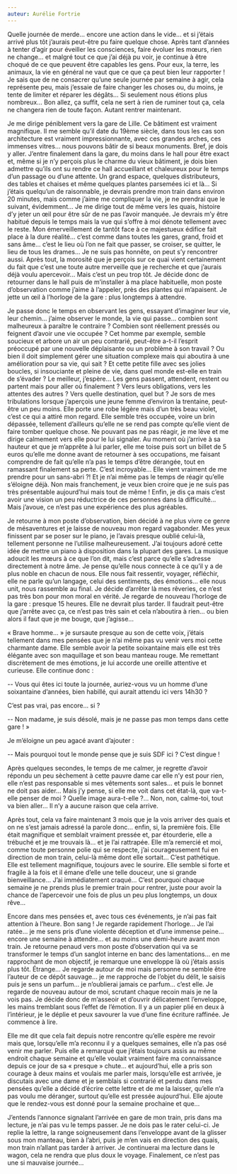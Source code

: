 ```yaml
---
auteur: Aurélie Fortrie
---
```


Quelle journée de merde... encore une action dans le vide... et si j’étais arrivé plus tôt j’aurais peut-être pu faire quelque chose. Après tant d’années à tenter d’agir pour éveiller les consciences, faire évoluer les mœurs, rien ne change... et malgré tout ce que j’ai déjà pu voir, je continue à être choqué de ce que peuvent être capables les gens. Pour eux, la terre, les animaux, la vie en général ne vaut que ce que ça peut bien leur rapporter ! Je sais que de ne consacrer qu’une seule journée par semaine à agir, cela représente peu, mais j’essaie de faire changer les choses ou, du moins, je tente de limiter et réparer les dégâts... Si seulement nous étions plus nombreux... Bon allez, ça suffit, cela ne sert à rien de ruminer tout ça, cela ne changera rien de toute façon. Autant rentrer maintenant. 

Je me dirige péniblement vers la gare de Lille. Ce bâtiment est vraiment magnifique. Il me semble qu’il date du 19ème siècle, dans tous les cas son architecture est vraiment impressionnante, avec ces grandes arches, ces immenses vitres... nous pouvons bâtir de si beaux monuments. Bref, je dois y aller. J’entre finalement dans la gare, du moins dans le hall pour être exact et, même si je n’y perçois plus le charme du vieux bâtiment, je dois bien admettre qu’ils ont su rendre ce hall accueillant et chaleureux pour le temps d’un passage ou d’une attente. Un grand espace, quelques distributeurs, des tables et chaises et même quelques plantes parsemées ici et là... Si j’étais quelqu’un de raisonnable, je devrais prendre mon train dans environ 20 minutes, mais comme j’aime me compliquer la vie, je ne prendrai que le suivant, évidemment... Je me dirige tout de même vers les quais, histoire d’y jeter un œil pour être sûr de ne pas l’avoir manquée. Je devrais m’y être habitué depuis le temps mais la vue qui s’offre à moi dénote tellement avec le reste. Mon émerveillement de tantôt face à ce majestueux édifice fait place à la dure réalité... c’est comme dans toutes les gares, grand, froid et sans âme... c’est le lieu où l’on ne fait que passer, se croiser, se quitter, le lieu de tous les drames... Je ne suis pas honnête, on peut s’y rencontrer aussi. Après tout, la morosité que je perçois sur ce quai vient certainement du fait que c’est une toute autre merveille que je recherche et que j’aurais déjà voulu apercevoir... Mais c’est un peu trop tôt. Je décide donc de retourner dans le hall puis de m’installer à ma place habituelle, mon poste d’observation comme j’aime à l’appeler, près des plantes qui m’apaisent. Je jette un œil à l’horloge de la gare : plus longtemps à attendre. 

Je passe donc le temps en observant les gens, essayant d’imaginer leur vie, leur chemin... j’aime observer le monde, la vie qui passe... combien sont malheureux à paraître le contraire ? Combien sont réellement pressés ou feignent d’avoir une vie occupée ? Cet homme par exemple, semble soucieux et arbore un air un peu contrarié, peut-être a-t-il l’esprit préoccupé par une nouvelle déplaisante ou un problème à son travail ? Ou bien il doit simplement gérer une situation complexe mais qui aboutira à une amélioration pour sa vie, qui sait ? Et cette petite fille avec ses jolies boucles, si insouciante et pleine de vie, dans quel monde est-elle en train de s’évader ? Le meilleur, j’espère... Les gens passent, attendent, restent ou partent mais pour aller où finalement ? Vers leurs obligations, vers les attentes des autres ? Vers quelle destination, quel but ? Je sors de mes tribulations lorsque j’aperçois une jeune femme d’environ la trentaine, peut-être un peu moins. Elle porte une robe légère mais d’un très beau violet, c’est ce qui a attiré mon regard. Elle semble très occupée, voire un brin dépassée, tellement d’ailleurs qu’elle ne se rend pas compte qu’elle vient de faire tomber quelque chose. Ne pouvant pas ne pas réagir, je me lève et me dirige calmement vers elle pour le lui signaler. Au moment où j’arrive à sa hauteur et que je m’apprête à lui parler, elle me toise puis sort un billet de 5 euros qu’elle me donne avant de retourner à ses occupations, me faisant comprendre de fait qu’elle n’a pas le temps d’être dérangée, tout en ramassant finalement sa perte. C’est incroyable... Elle vient vraiment de me prendre pour un sans-abri ?! Et je n’ai même pas le temps de réagir qu’elle s’éloigne déjà. Non mais franchement, je veux bien croire que je ne suis pas très présentable aujourd’hui mais tout de même ! Enfin, je dis ça mais c’est avoir une vision un peu réductrice de ces personnes dans la difficulté... Mais j’avoue, ce n’est pas une expérience des plus agréables. 

Je retourne à mon poste d’observation, bien décidé à ne plus vivre ce genre de mésaventures et je laisse de nouveau mon regard vagabonder. Mes yeux finissent par se poser sur le piano, je l’avais presque oublié celui-là, tellement personne ne l’utilise malheureusement. J’ai toujours adoré cette idée de mettre un piano à disposition dans la plupart des gares. La musique adoucit les mœurs à ce que l’on dit, mais c’est parce qu’elle s’adresse directement à notre âme. Je pense qu’elle nous connecte à ce qu’il y a de plus noble en chacun de nous. Elle nous fait ressentir, voyager, réfléchir, elle ne parle qu’un langage, celui des sentiments, des émotions... elle nous unit, nous rassemble au final. Je décide d’arrêter là mes rêveries, ce n’est pas très bon pour mon moral en vérité. Je regarde de nouveau l’horloge de la gare : presque 15 heures. Elle ne devrait plus tarder. Il faudrait peut-être que j’arrête avec ça, ce n’est pas très sain et cela n’aboutira à rien... ou bien alors il faut que je me bouge, que j’agisse...

« Brave homme... » je sursaute presque au son de cette voix, j’étais tellement dans mes pensées que je n’ai même pas vu venir vers moi cette charmante dame. Elle semble avoir la petite soixantaine mais elle est très élégante avec son maquillage et son beau manteau rouge. Me remettant discrètement de mes émotions, je lui accorde une oreille attentive et curieuse. Elle continue donc :

-- Vous qui êtes ici toute la journée, auriez-vous vu un homme d’une soixantaine d’années, bien habillé, qui aurait attendu ici vers 14h30 ? 

C’est pas vrai, pas encore... si ?

-- Non madame, je suis désolé, mais je ne passe pas mon temps dans cette gare ! »

Je m’éloigne un peu agacé avant d’ajouter :

-- Mais pourquoi tout le monde pense que je suis SDF ici ? C’est dingue ! 

Après quelques secondes, le temps de me calmer, je regrette d’avoir répondu un peu sèchement à cette pauvre dame car elle n’y est pour rien, elle n’est pas responsable si mes vêtements sont sales... et puis le bonnet ne doit pas aider... Mais j’y pense, si elle me voit dans cet état-là, que va-t-elle penser de moi ? Quelle image aura-t-elle ?... Non, non, calme-toi, tout va bien aller... Il n’y a aucune raison que cela arrive. 

Après tout, cela va faire maintenant 3 mois que je la vois arriver des quais et on ne s’est jamais adressé la parole donc... enfin, si, la première fois. Elle était magnifique et semblait vraiment pressée et, par étourderie, elle a trébuché et je me trouvais là... et je l’ai rattrapée. Elle m’a remercié et moi, comme toute personne polie qui se respecte, j’ai courageusement fui en direction de mon train, celui-là même dont elle sortait... C’est pathétique. Elle est tellement magnifique, toujours avec le sourire. Elle semble si forte et fragile à la fois et il émane d’elle une telle douceur, une si grande bienveillance... J’ai immédiatement craqué... C’est pourquoi chaque semaine je ne prends plus le premier train pour rentrer, juste pour avoir la chance de l’apercevoir une fois de plus un peu plus longtemps, un doux rêve... 

Encore dans mes pensées et, avec tous ces événements, je n’ai pas fait attention à l’heure. Bon sang ! Je regarde rapidement l’horloge... Je l’ai ratée... je me sens pris d’une violente déception et d’une immense peine... encore une semaine à attendre... et au moins une demi-heure avant mon train. Je retourne penaud vers mon poste d’observation qui va se transformer le temps d’un sanglot interne en banc des lamentations... en me rapprochant de mon objectif, je remarque une enveloppe là où j’étais assis plus tôt. Étrange... Je regarde autour de moi mais personne ne semble être l’auteur de ce dépôt sauvage... je me rapproche de l’objet du délit, le saisis puis je sens un parfum... je n’oublierai jamais ce parfum... c’est elle. Je regarde de nouveau autour de moi, scrutant chaque recoin mais je ne la vois pas. Je décide donc de m’asseoir et d’ouvrir délicatement l’enveloppe, les mains tremblant sous l’effet de l’émotion. Il y a un papier plié en deux à l’intérieur, je le déplie et peux savourer la vue d’une fine écriture raffinée. Je commence à lire.

Elle me dit que cela fait depuis notre rencontre qu’elle espère me revoir mais que, lorsqu’elle m’a reconnu il y a quelques semaines, elle n’a pas osé venir me parler. Puis elle a remarqué que j’étais toujours assis au même endroit chaque semaine et qu’elle voulait vraiment faire ma connaissance depuis ce jour de sa « presque » chute... et aujourd’hui, elle a pris son courage à deux mains et voulais me parler mais, lorsqu’elle est arrivée, je discutais avec une dame et je semblais si contrarié et perdu dans mes pensées qu’elle a décidé d’écrire cette lettre et de me la laisser, qu’elle n’a pas voulu me déranger, surtout qu’elle est pressée aujourd’hui. Elle ajoute que le rendez-vous est donné pour la semaine prochaine et que...

J’entends l’annonce signalant l’arrivée en gare de mon train, pris dans ma lecture, je n’ai pas vu le temps passer. Je ne dois pas le rater celui-ci. Je replie la lettre, la range soigneusement dans l’enveloppe avant de la glisser sous mon manteau, bien à l’abri, puis je m’en vais en direction des quais, mon train n’allant pas tarder à arriver. Je continuerai ma lecture dans le wagon, cela ne rendra que plus doux le voyage. Finalement, ce n’est pas une si mauvaise journée...